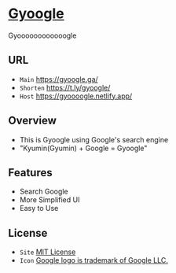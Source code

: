 # [Gyoogle](https://t.ly/gyoogle)
Gyoooooooooooogle

## URL
 - `Main` https://gyoogle.ga/
 - `Shorten` https://t.ly/gyoogle/
 - `Host` https://gyoooogle.netlify.app/

## Overview
 - This is Gyoogle using Google's search engine
 - "Kyumin(Gyumin) + Google = Gyoogle"

## Features
 - Search Google
 - More Simplified UI
 - Easy to Use

## License
 - `Site` [MIT License](LICENSE)
 - `Icon` [Google logo is trademark of Google LLC.](https://about.google/brand-resource-center/brand-elements/#google-logo)
